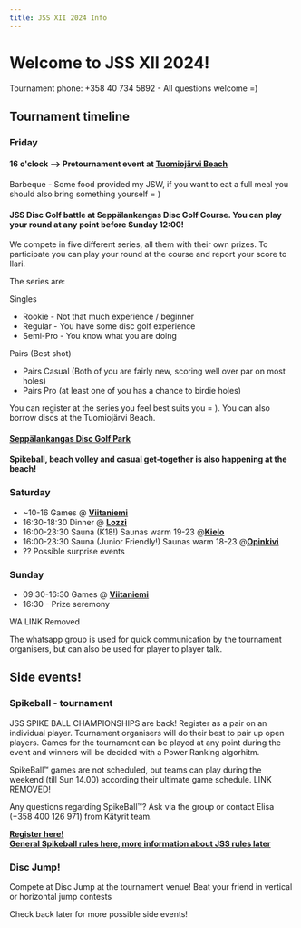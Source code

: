```yaml
---
title: JSS XII 2024 Info
---
```


# Welcome to JSS XII 2024!

Tournament phone: +358 40 734 5892 - All questions welcome =)

## Tournament timeline

### Friday

#### 16 o'clock --> Pretournament event at <a href="https://goo.gl/maps/DFCAioRM6VsbvX8JA"><b><u>Tuomiojärvi Beach</u></b></a>

Barbeque - Some food provided my JSW, if you want to eat a full meal you should also bring something yourself = )

#### JSS Disc Golf battle at Seppälankangas Disc Golf Course. You can play your round at any point before Sunday 12:00!

We compete in five different series, all them with their own prizes. To participate you can play your round at the course and report your score to Ilari.

The series are:

Singles
- Rookie - Not that much experience / beginner
- Regular - You have some disc golf experience
- Semi-Pro - You know what you are doing

Pairs (Best shot)
- Pairs Casual (Both of you are fairly new, scoring well over par on most holes)
- Pairs Pro (at least one of you has a chance to birdie holes)

You can register at the series you feel best suits you = ). You can also borrow discs at the Tuomiojärvi Beach.

#### <a href="https://goo.gl/maps/TLdgUFpVno6wznUVA"><b><u>Seppälankangas Disc Golf Park</u></b></a>

#### Spikeball, beach volley and casual get-together is also happening at the beach!

### Saturday

- ~10-16 Games @ <a href="https://goo.gl/maps/VnzFxD57VsZtzLAo9"> <b><u>Viitaniemi</u></b></a>
- 16:30-18:30 Dinner @ <a href="https://goo.gl/maps/67MNv3uasNo7pg3W8"><b><u>Lozzi</u></b></a>
- 16:00-23:30 Sauna (K18!) Saunas warm 19-23  @<a href="https://goo.gl/maps/esKUTGMBVRGrSaYv7"><b><u>Kielo</u></b></a>
- 16:00-23:30 Sauna (Junior Friendly!) Saunas warm 18-23 @<a href="https://maps.app.goo.gl/dRoKXiZSisZi4XHG9"><b><u>Opinkivi</u></b></a>
- ?? Possible surprise events

### Sunday

- 09:30-16:30 Games @ <a href="https://goo.gl/maps/VnzFxD57VsZtzLAo9"> <b><u>Viitaniemi</u></b></a>
- 16:30 - Prize seremony

WA LINK Removed

The whatsapp group is used for quick communication by the tournament organisers, but can also be used for player to player talk.

## Side events!

### Spikeball - tournament

JSS SPIKE BALL CHAMPIONSHIPS are back! Register as a pair on an individual player. Tournament organisers will do their best to pair up open players. Games for the tournament can be played at any point during the event and winners will be decided with a Power Ranking algorhitm.

SpikeBall™ games are not scheduled, but teams can play during the weekend (till Sun 14.00) according their ultimate game schedule.
 LINK REMOVED!
 
 Any questions regarding SpikeBall™? Ask via the group or contact Elisa (+358 400 126 971) from Kätyrit team.

<a href="https://forms.gle/wE6buhQPbQqXtu857"><b><u>Register here!</u></b></a>\
<a href="https://www.roundnet.fi/pelisaannot/"><b><u>General Spikeball rules here, more information about JSS rules later</u></b></a>

### Disc Jump!

Compete at Disc Jump at the tournament venue! Beat your friend in vertical or horizontal jump contests

Check back later for more possible side events!
